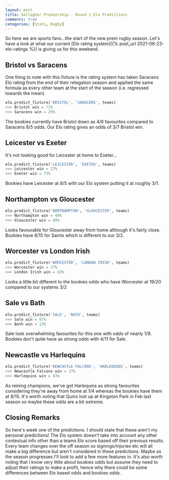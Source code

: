 ```yaml
---
layout: post
title: Gallagher Premiership - Round 1 Elo Predictions
comments: true
categories: [Stats, Rugby]
---
```


So here we are sports fans...the start of the new prem rugby season. Let's have a look at what our current [Elo rating system]({% post_url 2021-08-23-elo-ratings %}) is giving us for this weekend.

## Bristol vs Saracens  
One thing to note with this fixture is the rating system has taken Saracens Elo rating from the end of their relegation season and applied the same formula as every other team at the start of the season (i.e. regressed towards the mean).
```python
elo.predict_fixture('BRISTOL', 'SARACENS', teams)
>>> Bristol win = 71%
>>> Saracens win = 29%
```  
The bookies currently have Bristol down as 4/6 favourites compared to Saracens 8/5 odds. Our Elo rating gives an odds of 3/7 Bristol win.

## Leicester vs Exeter  
It's not looking good for Leicester at home to Exeter...
```python
elo.predict_fixture('LEICESTER', 'EXETER', teams)
>>> Leicester win = 27%
>>> Exeter win = 73%
```  
Bookies have Leicester at 8/5 with our Elo system putting it at roughly 3/1.

## Northampton vs Gloucester  
```python 
elo.predict_fixture('NORTHAMPTON', 'GLOUCESTER', teams)
>>> Northampton win = 40%
>>> Gloucester win = 60%
```  

Looks favourable for Gloucester away from home although it's fairly close. Bookies have 8/15 for Saints which is different to our 3/2.  

## Worcester vs London Irish  
```python 
elo.predict_fixture('WORCESTER', 'LONDON IRISH', teams)
>>> Worcester win = 37%
>>> London Irish win = 63%
```  

Looks a little bit different to the bookies odds who have Worcester at 19/20 compared to our systems 3/2  

## Sale vs Bath  
```python
elo.predict_fixture('SALE', 'BATH', teams)
>>> Sale win = 87%
>>> Bath win = 13%
```  
Sale look overwhelming favourites for this one with odds of nearly 1/9. Bookies don't quite have as strong odds with 4/11 for Sale.  

## Newcastle vs Harlequins  
```python
elo.predict_fixture('NEWCASTLE FALCONS', 'HARLEQUINS', teams)
>>> Newcastle Falcons win = 17%
>>> Harlequins win = 83%
```  

As reining champions, we've got Harlequins as strong favourites considering they're away from home at 1/4 whereas the bookies have them at 8/15. It's worth noting that Quins lost up at Kingston Park in Feb last season so maybe these odds are a bit extreme.  

## Closing Remarks  
So here's week one of the predictions. I should state that these aren't my personal predictions! The Elo system doesn't take into account any other contextual info other than a teams Elo score based off their previous results. Every team changes over the off season so signings/injuries etc will all make a big difference but aren't considered in these predictions. Maybe as the season progresses I'll look to add a few more features in. It's also worth noting that I know very little about bookies odds but assume they need to adjust their ratings to make a profit, hence why there could be some differences between Elo based odds and bookies odds.

